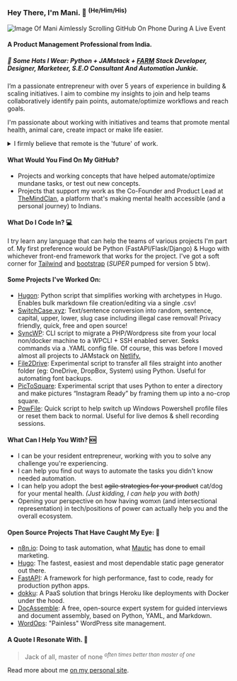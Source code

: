 
### Hey There, I'm Mani. 👋 <sup> (He/Him/His) </sup>

![Image Of Mani Aimlessly Scrolling GitHub On Phone During A Live Event](https://manikumar.in/images/website/socialimg.jpg)

#### A Product Management Professional from India. 

##### 👒 Some Hats I Wear: Python + JAMstack + [FARM](https://developer.mongodb.com/how-to/FARM-Stack-FastAPI-React-MongoDB) Stack Developer, Designer, Marketeer, S.E.O Consultant And Automation Junkie.

I’m a passionate entrepreneur with over 5 years of experience in building & scaling initiatives. I aim to combine my insights to join and help teams collaboratively identify pain points, automate/optimize workflows and reach goals. 

I'm passionate about working with initiatives and teams that promote mental health, animal care, create impact or make life easier. 

<!-- I'm sorry for using HTML in my Markdown file 🙉 -->

<details>
  <summary>I firmly believe that remote is the 'future' of work.</summary>
  
> *cough* Please join me in a rant on how "working remotely" and "working from home despite a global pandemic" are two *completely* different things. 🤨

</details>


#### What Would You Find On My GitHub? 
- Projects and working concepts that have helped automate/optimize mundane tasks, or test out new concepts.
- Projects that support my work as the Co-Founder and Product Lead at [TheMindClan](https://themindclan.com), a platform that's making mental health accessible (and a personal journey) to Indians.

#### What Do I Code In? 💻
I try learn any language that can help the teams of various projects I'm part of. My first preference would be Python (FastAPI/Flask/Django)  & Hugo with whichever front-end framework that works for the project. I've got a soft corner for [Tailwind](https://tailwindcss.com/) and [bootstrap](https://getBootstrap.com/) (*SUPER* pumped for version 5 btw). 

#### Some Projects I've Worked On: 
- [Hugon](https://github.com/hithismani/hugon): Python script that simplifies working with archetypes in Hugo. Enables bulk markdown file creation/editing via a single .csv! 
- [SwitchCase.xyz](https://github.com/hithismani/switchcase): Text/sentence conversion into random, sentence, capital, upper, lower, slug case including illegal case removal! Privacy friendly, quick, free and open source!
- [SyncWP](https://github.com/hithismani/syncwp): CLI script to migrate a PHP/Wordpress site from your local non/docker machine to a WPCLI + SSH enabled server. Seeks commands via a .YAML config file. Of course, this was before I moved almost all projects to JAMstack on [Netlify.](https://netlify.com)
- [File2Drive](https://github.com/hithismani/file2drive):  Experimental script to transfer all files straight into another folder (eg: OneDrive, DropBox, System) using Python. Useful for automating font backups.
- [PicToSquare](https://github.com/hithismani/pictosquare): Experimental script that uses Python to enter a directory and make pictures “Instagram Ready” by framing them up into a no-crop square. 
- [PowFile](https://github.com/hithismani/powfile):  Quick script to help switch up Windows Powershell profile files or reset them back to normal. Useful for live demos & shell recording sessions.

#### What Can I Help You With? 🆘
- I can be your resident entrepreneur, working with you to solve any challenge you're experiencing. 
- I can help you find out ways to automate the tasks you didn't know needed automation.
- I can help you adopt the best ~~agile strategies for your product~~ cat/dog for your mental health. _(Just kidding, I can help you with both)_
- Opening your perspective on how having womxn (and intersectional representation) in tech/positions of power can actually help you and the overall ecosystem.

#### Open Source Projects That Have Caught My Eye: 👀
- [n8n.io](https://n8n.io/): Doing to task automation, what [Mautic](https://www.mautic.org/) has done to email marketing.
- [Hugo](https://gohugo.io/): The fastest, easiest and most dependable static page generator out there.
- [FastAPI](https://fastapi.tiangolo.com/): A framework for high performance, fast to code, ready for production python apps.
- [dokku](dokku): A PaaS solution that brings Heroku like deployments with Docker under the hood. 
- [DocAssemble](https://docassemble.org/): A free, open-source expert system for guided interviews and document assembly, based on Python, YAML, and Markdown.
- [WordOps](https://wordops.net/): "Painless" WordPress site management. 

#### A Quote I Resonate With. 🎯

> Jack of all, master of none <sup> <i>often times better than master of one </i></sup>

 Read more about me [on my personal site](https://manikumar.in).
